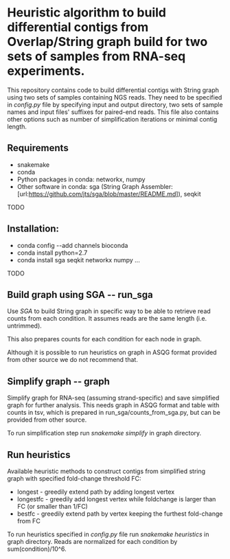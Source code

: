 # Heuristic algorithm to build differential contigs from Overlap/String graph build for two sets of samples from RNA-seq experiments.

This repository contains code to build differential contigs with String graph
using two sets of samples containing NGS reads.
They need to be specified in *config.py* file
by specifying input and output directory, two sets of sample names and input files' suffixes for paired-end reads. This file also contains other options such as number of simplification iterations or minimal contig length.

## Requirements
* snakemake
* conda
* Python packages in conda: networkx, numpy
* Other software in conda: sga (String Graph Assembler: [url:https://github.com/jts/sga/blob/master/README.md]), seqkit



TODO

## Installation:
* conda config --add channels bioconda
* conda install python=2.7
* conda install sga seqkit networkx numpy ...

TODO

## Build graph using SGA -- run_sga

Use *SGA* to build String graph in specific way to be able to retrieve
read counts from each condition. It assumes reads are the same length (i.e. untrimmed).

This also prepares counts for each condition for each node in graph.

Although it is possible to run heuristics on graph in ASQG format provided from other source we do not recommend that.

## Simplify graph -- graph

Simplify graph for RNA-seq (assuming strand-specific) and save simplified graph for further analysis. This needs graph in ASQG format and table with counts in tsv, which is prepared in run_sga/counts_from_sga.py, but can be provided from other source.

To run simplification step run *snakemake simplify* in graph directory.

## Run heuristics

Available heuristic methods to construct contigs from simplified string graph with specified fold-change threshold FC:
* longest - greedily extend path by adding longest vertex
* longestfc - greedily add longest vertex while foldchange is larger than FC (or smaller than 1/FC)
* bestfc - greedily extend path by vertex keeping the furthest fold-change from FC

To run heuristics specified in *config.py* file run *snakemake heuristics* in graph directory.
Reads are normalized for each condition by sum(condition)/10^6.
